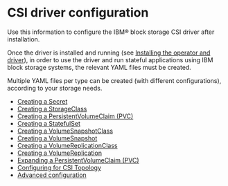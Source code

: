 # CSI driver configuration

Use this information to configure the IBM® block storage CSI driver after installation.

Once the driver is installed and running (see [Installing the operator and driver](../installation/csi_ug_install_operator.md)), in order to use the driver and run stateful applications using IBM block storage systems, the relevant YAML files must be created.

Multiple YAML files per type can be created (with different configurations), according to your storage needs.

- [Creating a Secret](csi_ug_config_create_secret.md)
- [Creating a StorageClass](csi_ug_config_create_storageclasses.md)
- [Creating a PersistentVolumeClaim (PVC)](csi_ug_config_create_pvc.md)
- [Creating a StatefulSet](csi_ug_config_create_statefulset.md)
- [Creating a VolumeSnapshotClass](csi_ug_config_create_vol_snapshotclass.md)
- [Creating a VolumeSnapshot](csi_ug_config_create_snapshots.md)
- [Creating a VolumeReplicationClass](csi_ug_config_create_vol_replicationclass.md)
- [Creating a VolumeReplication](csi_ug_config_create_replication.md)
- [Expanding a PersistentVolumeClaim (PVC)](csi_ug_config_expand_pvc.md)
- [Configuring for CSI Topology](csi_ug_config_topology.md)
- [Advanced configuration](csi_ug_config_advanced.md)